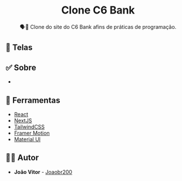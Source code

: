 <h1 align="center">
  <strong>Clone C6 Bank</strong>
</h1>

<p align="center">
🗣👥 Clone do site do C6 Bank afins de práticas de programação.
</p>

## 🎨 Telas

<h3 align="center">
 
</h3>

## ✅ Sobre

-

## 🧰 Ferramentas

- [React](https://reactjs.org/)
- [NextJS](https://nextjs.org/)
- [TailwindCSS](https://tailwindcss.com/)
- [Framer Motion](https://www.framer.com/motion/)
- [Material UI](https://mui.com/pt/material-ui/)

## 🙋‍♂️ Autor

- **João Vitor** - [Joaobr200](https://github.com/joaobr200)
